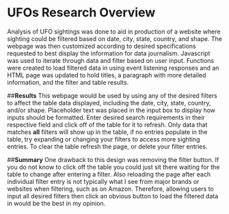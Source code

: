 # **UFOs Research Overview**
Analysis of UFO sightings was done to aid in production of a website where sighting could be filtered based on date, city, state, country, and shape. The webpage was then customized according to desired specifications requested to best display the information for data journalism. Javascript was used to iterate through data and filter based on user input. Functions were created to load filtered data in using event listening responses and an HTML page was updated to hold titles, a paragraph with more detailed information, and the filter and table results. 


##**Results**
This webpage would be used by using any of the desired filters to affect the table data displayed, including the date, city, state, country, and/or shape. Placeholder text was placed in the input box to display how inputs should be formatted. Enter desired search requirements in their respective field and click off of the table for it to refresh. Only data that matches **all** filters will show up in the table, if no entries populate in the table, try expanding or changing your filters to access more sighting entries. To clear the table refresh the page, or delete your filter entries. 

##**Summary**
One drawback to this design was removing the filter button. If you do not know to click off the table you could just sit there waiting for the table to change after entering a filter. Also reloading the page after each individual filter entry is not typically what I see from major brands or websites when filtering, such as on Amazon. Therefore, allowing users to input all desired filters then click an obvious button to load the filtered data in would be the best in my opinion. 

